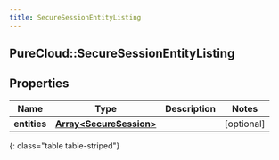 ```yaml
---
title: SecureSessionEntityListing
---
```

## PureCloud::SecureSessionEntityListing

## Properties

|Name | Type | Description | Notes|
|------------ | ------------- | ------------- | -------------|
| **entities** | [**Array&lt;SecureSession&gt;**](SecureSession.html) |  | [optional] |
{: class="table table-striped"}


